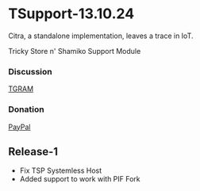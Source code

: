 # TSupport-13.10.24

Citra, a standalone implementation, leaves a trace in IoT.

Tricky Store n' Shamiko Support Module

### Discussion
[TGRAM](https://t.me/citraintegritytrick/3)
### Donation
[PayPal](https://paypal.me/CitraStanalone?country.x=US&locale.x=en_US)
## Release-1
- Fix TSP Systemless Host
- Added support to work with PIF Fork